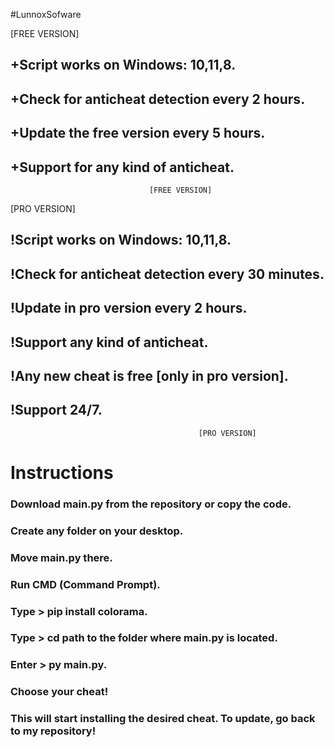 #LunnoxSofware

[FREE VERSION]

## +Script works on Windows: 10,11,8.
## +Check for anticheat detection every 2 hours.
## +Update the free version every 5 hours.
## +Support for any kind of anticheat.
                                    
                                   [FREE VERSION]


[PRO VERSION]
## !Script works on Windows: 10,11,8.
## !Check for anticheat detection every 30 minutes.
## !Update in pro version every 2 hours. 
## !Support any kind of anticheat.
## !Any new cheat is free [only in pro version].
## !Support 24/7.
                                              [PRO VERSION]



# Instructions

### Download main.py from the repository or copy the code.
### Create any folder on your desktop.
### Move main.py there.
### Run CMD (Command Prompt).
### Type > pip install colorama.
### Type > cd path to the folder where main.py is located.
### Enter > py main.py.
### Choose your cheat!
### This will start installing the desired cheat. To update, go back to my repository!




